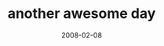 ---
layout: base.njk
title : 'another awesome day' 
view_title : 'another awesome day' 
year : '2008' 
date : '2008-02-08' 
img_file : '/drawing/anotherawesomeday.png' 
html_file : 'anotherawesomeday' 
next_html : 'andwhenyouwakeupeverythingisgoingtobefine.html' 
year_order : '63' 
permalink : "title/{{html_file}}.html"
---